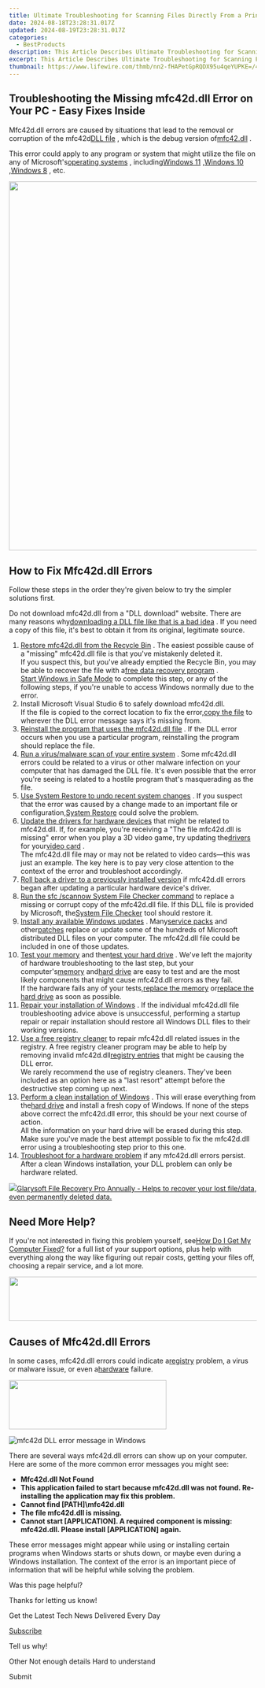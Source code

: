 ```yaml
---
title: Ultimate Troubleshooting for Scanning Files Directly From a Printer Onto Your Computer
date: 2024-08-18T23:28:31.017Z
updated: 2024-08-19T23:28:31.017Z
categories:
  - BestProducts
description: This Article Describes Ultimate Troubleshooting for Scanning Files Directly From a Printer Onto Your Computer
excerpt: This Article Describes Ultimate Troubleshooting for Scanning Files Directly From a Printer Onto Your Computer
thumbnail: https://www.lifewire.com/thmb/nn2-fHAPetGpRQDX95u4qeYUPKE=/400x300/filters:no_upscale():max_bytes(150000):strip_icc():format(webp)/how-to-scan-from-printer-computer-1-97c5bf309a29400a92d8ba96f4af302b.jpg
---
```


## Troubleshooting the Missing mfc42d.dll Error on Your PC - Easy Fixes Inside
 Mfc42d.dll errors are caused by situations that lead to the removal or corruption of the mfc42d[DLL file](https://www.lifewire.com/what-is-a-dll-file-2625852) , which is the debug version of[mfc42.dll](https://www.lifewire.com/how-to-fix-mfc42-dll-not-found-or-missing-errors-2623635) .  
  
 This error could apply to any program or system that might utilize the file on any of Microsoft's[operating systems](https://www.lifewire.com/operating-systems-2625912) , including[Windows 11](https://www.lifewire.com/windows-11-5188930) ,[Windows 10](https://www.lifewire.com/windows-10-2626217) ,[Windows 8](https://www.lifewire.com/windows-8-2626235) , etc.

<!-- affiliate ads begin -->
<a href="https://zebaoaffiliateprogram.pxf.io/c/5597632/1853659/21526" target="_top" id="1853659"><img src="//a.impactradius-go.com/display-ad/21526-1853659" border="0" alt="" width="1920" height="750"/></a><img height="0" width="0" src="https://imp.pxf.io/i/5597632/1853659/21526" style="position:absolute;visibility:hidden;" border="0" />
<!-- affiliate ads end -->
## How to Fix Mfc42d.dll Errors

 Follow these steps in the order they're given below to try the simpler solutions first.

 Do not download mfc42d.dll from a "DLL download" website. There are many reasons why[downloading a DLL file like that is a bad idea](https://www.lifewire.com/important-reasons-not-to-download-dll-files-2624455) . If you need a copy of this file, it's best to obtain it from its original, legitimate source.

1. [Restore mfc42d.dll from the Recycle Bin](https://www.lifewire.com/how-to-restore-deleted-files-from-the-recycle-bin-2624515) . The easiest possible cause of a "missing" mfc42d.dll file is that you've mistakenly deleted it.  
 If you suspect this, but you've already emptied the Recycle Bin, you may be able to recover the file with a[free data recovery program](https://www.lifewire.com/free-data-recovery-software-tools-2622893) .  
[Start Windows in Safe Mode](https://www.lifewire.com/how-do-i-start-windows-in-safe-mode-2624480) to complete this step, or any of the following steps, if you're unable to access Windows normally due to the error.
2. Install Microsoft Visual Studio 6 to safely download mfc42d.dll.  
 If the file is copied to the correct location to fix the error,[copy the file](https://www.lifewire.com/how-do-i-copy-a-file-in-windows-2619210) to wherever the DLL error message says it's missing from.
3. [Reinstall the program that uses the mfc42d.dll file](https://www.lifewire.com/what-is-the-proper-way-to-reinstall-a-software-program-2624478) . If the DLL error occurs when you use a particular program, reinstalling the program should replace the file.
4. [Run a virus/malware scan of your entire system](https://www.lifewire.com/properly-scan-your-computer-for-viruses-and-other-malware-2624526) . Some mfc42d.dll errors could be related to a virus or other malware infection on your computer that has damaged the DLL file. It's even possible that the error you're seeing is related to a hostile program that's masquerading as the file.
5. [Use System Restore to undo recent system changes](https://www.lifewire.com/how-to-use-system-restore-in-windows-2626131) . If you suspect that the error was caused by a change made to an important file or configuration,[System Restore](https://www.lifewire.com/what-is-system-restore-2626022) could solve the problem.
6. [Update the drivers for hardware devices](https://www.lifewire.com/how-to-update-drivers-in-windows-2619214) that might be related to mfc42d.dll. If, for example, you're receiving a "The file mfc42d.dll is missing" error when you play a 3D video game, try updating the[drivers](https://www.lifewire.com/what-is-a-device-driver-2625796) for your[video card](https://www.lifewire.com/what-is-a-video-card-2618161) .  
 The mfc42d.dll file may or may not be related to video cards—this was just an example. The key here is to pay very close attention to the context of the error and troubleshoot accordingly.
7. [Roll back a driver to a previously installed version](https://www.lifewire.com/how-to-roll-back-a-driver-in-windows-2619217) if mfc42d.dll errors began after updating a particular hardware device's driver.
8. [Run the sfc /scannow System File Checker command](https://www.lifewire.com/how-to-use-sfc-scannow-to-repair-windows-system-files-2626161) to replace a missing or corrupt copy of the mfc42d.dll file. If this DLL file is provided by Microsoft, the[System File Checker](https://www.lifewire.com/sfc-command-system-file-checker-2626020) tool should restore it.
9. [Install any available Windows updates](https://www.lifewire.com/how-to-check-for-install-windows-updates-2624596) . Many[service packs](https://www.lifewire.com/what-is-a-service-pack-2626010) and other[patches](https://www.lifewire.com/what-is-a-patch-2625960) replace or update some of the hundreds of Microsoft distributed DLL files on your computer. The mfc42d.dll file could be included in one of those updates.
10. [Test your memory](https://www.lifewire.com/free-memory-test-programs-2626178) and then[test your hard drive](https://www.lifewire.com/free-hard-drive-testing-programs-2626183) . We've left the majority of hardware troubleshooting to the last step, but your computer's[memory](https://www.lifewire.com/what-is-random-access-memory-ram-2618159) and[hard drive](https://www.lifewire.com/what-is-a-hard-disk-drive-2618152) are easy to test and are the most likely components that might cause mfc42d.dll errors as they fail.  
 If the hardware fails any of your tests,[replace the memory](https://www.lifewire.com/how-to-replace-the-memory-ram-in-a-computer-2626201) or[replace the hard drive](https://www.lifewire.com/how-to-replace-a-hard-drive-2626200) as soon as possible.
11. [Repair your installation of Windows](https://www.lifewire.com/how-do-i-automatically-repair-windows-problems-2624907) . If the individual mfc42d.dll file troubleshooting advice above is unsuccessful, performing a startup repair or repair installation should restore all Windows DLL files to their working versions.
12. [Use a free registry cleaner](https://www.lifewire.com/free-registry-cleaners-2626176) to repair mfc42d.dll related issues in the registry. A free registry cleaner program may be able to help by removing invalid mfc42d.dll[registry entries](https://www.lifewire.com/what-is-a-registry-key-2625999) that might be causing the DLL error.  
 We rarely recommend the use of registry cleaners. They've been included as an option here as a "last resort" attempt before the destructive step coming up next.
13. [Perform a clean installation of Windows](https://www.lifewire.com/how-to-clean-install-windows-2624904) . This will erase everything from the[hard drive](https://www.lifewire.com/what-is-a-hard-disk-drive-2618152) and install a fresh copy of Windows. If none of the steps above correct the mfc42d.dll error, this should be your next course of action.  
 All the information on your hard drive will be erased during this step. Make sure you've made the best attempt possible to fix the mfc42d.dll error using a troubleshooting step prior to this one.
14. [Troubleshoot for a hardware problem](https://www.lifewire.com/fix-a-dll-issue-caused-by-a-hardware-problem-2624493) if any mfc42d.dll errors persist. After a clean Windows installation, your DLL problem can only be hardware related.

<!-- affiliate ads begin -->
<a href="https://order.glarysoft.com/order/checkout.php?PRODS=35504869&QTY=1&AFFILIATE=108875&CART=1"><img src="https://secure.avangate.com/images/merchant/6734fa703f6633ab896eecbdfad8953a/products/1_FR-200-1.png" border="0">Glarysoft File Recovery Pro Annually -  Helps to recover your lost file/data, even permanently deleted data. 
</a>
<!-- affiliate ads end -->
## Need More Help?

 If you're not interested in fixing this problem yourself, see[How Do I Get My Computer Fixed?](https://www.lifewire.com/how-do-i-get-my-computer-fixed-2625167) for a full list of your support options, plus help with everything along the way like figuring out repair costs, getting your files off, choosing a repair service, and a lot more.

<!-- affiliate ads begin -->
<a href="https://newchic.sjv.io/c/5597632/1659704/14420" target="_top" id="1659704"><img src="//a.impactradius-go.com/display-ad/14420-1659704" border="0" alt="" width="728" height="90"/></a><img height="0" width="0" src="https://imp.pxf.io/i/5597632/1659704/14420" style="position:absolute;visibility:hidden;" border="0" />
<!-- affiliate ads end -->
## Causes of Mfc42d.dll Errors

 In some cases, mfc42d.dll errors could indicate a[registry](https://www.lifewire.com/windows-registry-2625992) problem, a virus or malware issue, or even a[hardware](https://www.lifewire.com/computer-hardware-2625895) failure.

<!-- affiliate ads begin -->
<a href="https://godlikehost.sjv.io/c/5597632/1920054/21774" target="_top" id="1920054"><img src="//a.impactradius-go.com/display-ad/21774-1920054" border="0" alt="" width="320" height="100"/></a><img height="0" width="0" src="https://imp.pxf.io/i/5597632/1920054/21774" style="position:absolute;visibility:hidden;" border="0" />
<!-- affiliate ads end -->
![mfc42d DLL error message in Windows](https://www.lifewire.com/thmb/9-OyBiAFlHzu5wxvtGlgn_zNcpQ=/1500x0/filters:no_upscale():max_bytes(150000):strip_icc():format(webp)/mfc42d-dll-error-message-5af067e543a10300367c0381.png)

 There are several ways mfc42d.dll errors can show up on your computer. Here are some of the more common error messages you might see:

* **Mfc42d.dll Not Found**
* **This application failed to start because mfc42d.dll was not found. Re-installing the application may fix this problem.**
* **Cannot find \[PATH\]\\mfc42d.dll**
* **The file mfc42d.dll is missing.**
* **Cannot start \[APPLICATION\]. A required component is missing: mfc42d.dll. Please install \[APPLICATION\] again.**

 These error messages might appear while using or installing certain programs when Windows starts or shuts down, or maybe even during a Windows installation. The context of the error is an important piece of information that will be helpful while solving the problem.

Was this page helpful?

Thanks for letting us know!

 Get the Latest Tech News Delivered Every Day

[Subscribe](https://www.lifewire.com/#)

Tell us why!

 Other  Not enough details  Hard to understand

 Submit

<ins class="adsbygoogle"
     style="display:block"
     data-ad-format="autorelaxed"
     data-ad-client="ca-pub-7571918770474297"
     data-ad-slot="1223367746"></ins>



<ins class="adsbygoogle"
     style="display:block"
     data-ad-client="ca-pub-7571918770474297"
     data-ad-slot="8358498916"
     data-ad-format="auto"
     data-full-width-responsive="true"></ins>


